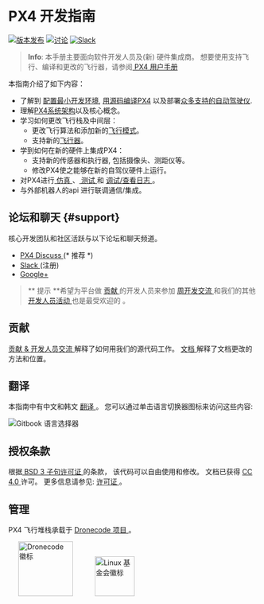# PX4 开发指南

[![版本发布](https://img.shields.io/github/release/PX4/Firmware.svg)](https://github.com/PX4/Firmware/releases) [![讨论](https://img.shields.io/badge/discuss-px4-ff69b4.svg)](http://discuss.px4.io/) [![Slack](https://px4-slack.herokuapp.com/badge.svg)](http://slack.px4.io)

> **Info**: 本手册主要面向软件开发人员及(新) 硬件集成商。 想要使用支持飞行、编译和更改的飞行器，请参阅[ PX4 用户手册 ](https://docs.px4.io/en/)

本指南介绍了如下内容：

* 了解到 [配置最小开发环境](setup/config_initial.md), [用源码编译PX4](setup/building_px4.md) 以及部署[众多支持的自动驾驶仪](https://docs.px4.io/en/flight_controller/).
* 理解[PX4系统架构](concept/architecture.md)以及核心概念。
* 学习如何更改飞行栈及中间层： 
  * 更改飞行算法和添加新的[飞行模式](concept/flight_modes.md)。
  * 支持新的[飞行器](airframes/README.md)。
* 学到如何在新的硬件上集成PX4： 
  * 支持新的传感器和执行器, 包括摄像头、测距仪等。
  * 修改PX4使之能够在新的自驾仪硬件上运行。
* 对PX4进行[ 仿真 ](simulation/README.md)、[ 测试 ](test_and_ci/README.md) 和 [ 调试/查看日志 ](debug/README.md)。
* 与外部机器人的api 进行联调通信/集成。

## 论坛和聊天 {#support}

核心开发团队和社区活跃与以下论坛和聊天频道。

* [ PX4 Discuss ](http://discuss.px4.io/)(* 推荐 *)
* [ Slack ](http://slack.px4.io)(注册)
* [Google+](https://plus.google.com/117509651030855307398)

> ** 提示 **希望为平台做 [ 贡献 ](contribute/README.md)的开发人员来参加 [ 周开发交流 ](contribute/README.md#dev_call) 和我们的其他 [ 开发人员活动 ](contribute/README.md#calendar) 也是最受欢迎的 。

## 贡献

[ 贡献 & 开发人员交流 ](contribute/README.md) 解释了如何用我们的源代码工作。 [ 文档 ](contribute/docs.md) 解释了文档更改的方法和位置。

## 翻译

本指南中有中文和韩文 [ 翻译 ](contribute/docs.md#translation)。 您可以通过单击语言切换器图标来访问这些内容:

![Gitbook 语言选择器](../assets/gitbook/gitbook_language_selector.png)

## 授权条款

根据[ BSD 3 子句许可证 ](https://opensource.org/licenses/BSD-3-Clause) 的条款， 该代码可以自由使用和修改。 文档已获得 [ CC 4.0 ](https://creativecommons.org/licenses/by/4.0/) 许可。 更多信息请参见: [ 许可证 ](contribute/licenses.md)。

## 管理

PX4 飞行堆栈承载于 [ Dronecode 项目 ](https://www.dronecode.org/) 。

<a href="https://www.dronecode.org/" style="padding:20px"><img src="https://mavlink.io/assets/site/logo_dronecode.png" alt="Dronecode 徽标" width="110px"/></a>
<a href="https://www.linuxfoundation.org/projects" style="padding:20px;"><img src="https://mavlink.io/assets/site/logo_linux_foundation.png" alt="Linux 基金会徽标" width="80px" /></a>

<div style="padding:10px">&nbsp;</div>

